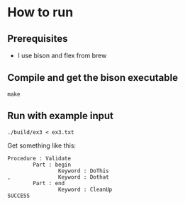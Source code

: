 # How to run

## Prerequisites

- I use bison and flex from brew

## Compile and get the bison executable

```
make
```

## Run with example input

```
./build/ex3 < ex3.txt
```

Get something like this:

```
Procedure : Validate
        Part : begin
                Keyword : DoThis
,               Keyword : Dothat
        Part : end
                Keyword : CleanUp
SUCCESS
```
